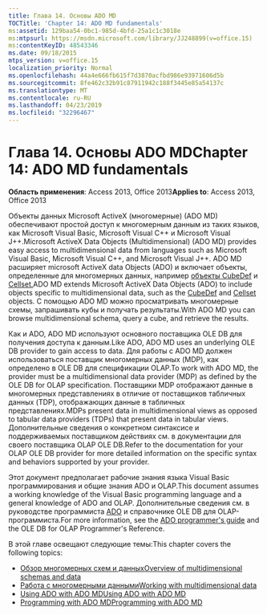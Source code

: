 ```yaml
---
title: Глава 14. Основы ADO MD
TOCTitle: 'Chapter 14: ADO MD fundamentals'
ms:assetid: 129baa54-0bc1-985d-4bfd-25a1c1c3018e
ms:mtpsurl: https://msdn.microsoft.com/library/JJ248899(v=office.15)
ms:contentKeyID: 48543346
ms.date: 09/18/2015
mtps_version: v=office.15
localization_priority: Normal
ms.openlocfilehash: 44a4e666fb615f7d3870acfbd986e93971606d5b
ms.sourcegitcommit: 8fe462c32b91c87911942c188f3445e85a54137c
ms.translationtype: MT
ms.contentlocale: ru-RU
ms.lasthandoff: 04/23/2019
ms.locfileid: "32296467"
---
```

# <a name="chapter-14-ado-md-fundamentals"></a><span data-ttu-id="df448-102">Глава 14. Основы ADO MD</span><span class="sxs-lookup"><span data-stu-id="df448-102">Chapter 14: ADO MD fundamentals</span></span>

<span data-ttu-id="df448-103">**Область применения**: Access 2013, Office 2013</span><span class="sxs-lookup"><span data-stu-id="df448-103">**Applies to**: Access 2013, Office 2013</span></span>

<span data-ttu-id="df448-104">Объекты данных Microsoft ActiveX (многомерные) (ADO MD) обеспечивают простой доступ к многомерным данным из таких языков, как Microsoft Visual Basic, Microsoft Visual C++ и Microsoft Visual J++.</span><span class="sxs-lookup"><span data-stu-id="df448-104">Microsoft ActiveX Data Objects (Multidimensional) (ADO MD) provides easy access to multidimensional data from languages such as Microsoft Visual Basic, Microsoft Visual C++, and Microsoft Visual J++.</span></span> <span data-ttu-id="df448-105">ADO MD расширяет microsoft ActiveX data Objects (ADO) и включает объекты, определенные для многомерных данных, например [объекты CubeDef](cubedef-object-ado-md.md) и [Cellset.](cellset-object-ado-md.md)</span><span class="sxs-lookup"><span data-stu-id="df448-105">ADO MD extends Microsoft ActiveX Data Objects (ADO) to include objects specific to multidimensional data, such as the [CubeDef](cubedef-object-ado-md.md) and [Cellset](cellset-object-ado-md.md) objects.</span></span> <span data-ttu-id="df448-106">С помощью ADO MD можно просматривать многомерные схемы, запрашивать кубы и получать результаты.</span><span class="sxs-lookup"><span data-stu-id="df448-106">With ADO MD you can browse multidimensional schema, query a cube, and retrieve the results.</span></span>

<span data-ttu-id="df448-107">Как и ADO, ADO MD используют основного поставщика OLE DB для получения доступа к данным.</span><span class="sxs-lookup"><span data-stu-id="df448-107">Like ADO, ADO MD uses an underlying OLE DB provider to gain access to data.</span></span> <span data-ttu-id="df448-108">Для работы с ADO MD должен использоваться поставщик многомерных данных (MDP), как определено в OLE DB для спецификации OLAP.</span><span class="sxs-lookup"><span data-stu-id="df448-108">To work with ADO MD, the provider must be a multidimensional data provider (MDP) as defined by the OLE DB for OLAP specification.</span></span> <span data-ttu-id="df448-109">Поставщики MDP отображают данные в многомерных представлениях в отличие от поставщиков табличных данных (TDP), отображающих данные в табличных представлениях.</span><span class="sxs-lookup"><span data-stu-id="df448-109">MDPs present data in multidimensional views as opposed to tabular data providers (TDPs) that present data in tabular views.</span></span> <span data-ttu-id="df448-110">Дополнительные сведения о конкретном синтаксисе и поддерживаемых поставщиком действиях см. в документации для своего поставщика OLAP OLE DB.</span><span class="sxs-lookup"><span data-stu-id="df448-110">Refer to the documentation for your OLAP OLE DB provider for more detailed information on the specific syntax and behaviors supported by your provider.</span></span>

<span data-ttu-id="df448-111">Этот документ предполагает рабочие знания языка Visual Basic программирования и общие знания ADO и OLAP.</span><span class="sxs-lookup"><span data-stu-id="df448-111">This document assumes a working knowledge of the Visual Basic programming language and a general knowledge of ADO and OLAP.</span></span> <span data-ttu-id="df448-112">Дополнительные сведения см. в руководстве программиста [ADO](ado-programmer-s-guide.md) и справочнике OLE DB для OLAP-программиста.</span><span class="sxs-lookup"><span data-stu-id="df448-112">For more information, see the [ADO programmer's guide](ado-programmer-s-guide.md) and the OLE DB for OLAP Programmer's Reference.</span></span> 

<span data-ttu-id="df448-113">В этой главе освещают следующие темы:</span><span class="sxs-lookup"><span data-stu-id="df448-113">This chapter covers the following topics:</span></span>

- [<span data-ttu-id="df448-114">Обзор многомерных схем и данных</span><span class="sxs-lookup"><span data-stu-id="df448-114">Overview of multidimensional schemas and data</span></span>](overview-of-multidimensional-schemas-and-data.md)
- [<span data-ttu-id="df448-115">Работа с многомерными данными</span><span class="sxs-lookup"><span data-stu-id="df448-115">Working with multidimensional data</span></span>](working-with-multidimensional-data.md)
- [<span data-ttu-id="df448-116">Using ADO with ADO MD</span><span class="sxs-lookup"><span data-stu-id="df448-116">Using ADO with ADO MD</span></span>](using-ado-with-ado-md.md)
- [<span data-ttu-id="df448-117">Programming with ADO MD</span><span class="sxs-lookup"><span data-stu-id="df448-117">Programming with ADO MD</span></span>](programming-with-ado-md.md)
